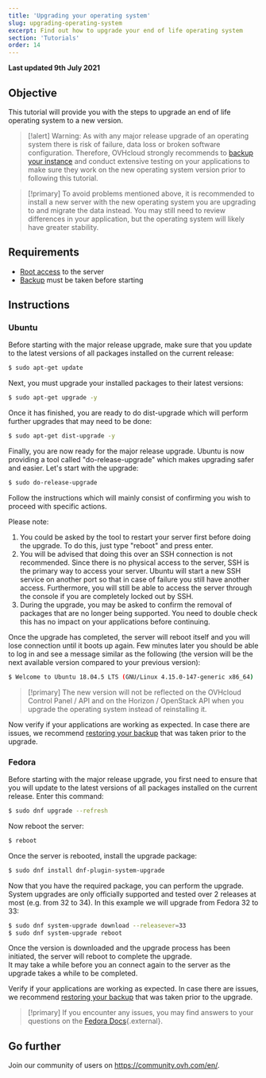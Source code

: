 ```yaml
---
title: 'Upgrading your operating system'
slug: upgrading-operating-system
excerpt: Find out how to upgrade your end of life operating system
section: 'Tutorials'
order: 14
---
```


**Last updated 9th July 2021**

## Objective

This tutorial will provide you with the steps to upgrade an end of life operating system to a new version.

> [!alert]
> Warning: As with any major release upgrade of an operating system there is risk of failure, data loss or broken software configuration. 
> Therefore, OVHcloud strongly recommends to [backup your instance](../back-up-instance) and conduct extensive testing on your applications to make sure they work on the new operating system version prior to following this tutorial.
>

> [!primary]
> To avoid problems mentioned above, it is recommended to install a new server with the new operating system you are upgrading to and migrate the data instead. 
> You may still need to review differences in your application, but the operating system will likely have greater stability.
>

## Requirements

- [Root access](../become_the_root_user_and_select_a_password/) to the server
- [Backup](../back-up-instance) must be taken before starting

## Instructions

### Ubuntu

Before starting with the major release upgrade, make sure that you update to the latest versions of all packages installed on the current release:

```sh
$ sudo apt-get update
```

Next, you must upgrade your installed packages to their latest versions:

```sh
$ sudo apt-get upgrade -y
```

Once it has finished, you are ready to do dist-upgrade which will perform further upgrades that may need to be done:

```sh
$ sudo apt-get dist-upgrade -y
```

Finally, you are now ready for the major release upgrade. Ubuntu is now providing a tool called "do-release-upgrade" which makes upgrading safer and easier. Let's start with the upgrade:

```sh
$ sudo do-release-upgrade
```

Follow the instructions which will mainly consist of confirming you wish to proceed with specific actions.

Please note:

1. You could be asked by the tool to restart your server first before doing the upgrade. To do this, just type "reboot" and press enter.
2. You will be advised that doing this over an SSH connection is not recommended. Since there is no physical access to the server, SSH is the primary way to access your server. Ubuntu will start a new SSH service on another port so that in case of failure you still have another access. Furthermore, you will still be able to access the server through the console if you are completely locked out by SSH.
3. During the upgrade, you may be asked to confirm the removal of packages that are no longer being supported. You need to double check this has no impact on your applications before continuing.

Once the upgrade has completed, the server will reboot itself and you will lose connection until it boots up again.
Few minutes later you should be able to log in and see a message similar as the following (the version will be the next available version compared to your previous version):

```sh
$ Welcome to Ubuntu 18.04.5 LTS (GNU/Linux 4.15.0-147-generic x86_64)
```

> [!primary]
> The new version will not be reflected on the OVHcloud Control Panel / API and on the Horizon / OpenStack API when you upgrade the operating system instead of reinstalling it.
>

Now verify if your applications are working as expected. In case there are issues, we recommend [restoring your backup](../create-restore-virtual-server-from-backup/) that was taken prior to the upgrade.

### Fedora

Before starting with the major release upgrade, you first need to ensure that you will update to the latest versions of all packages installed on the current release. Enter this command:

```sh
$ sudo dnf upgrade --refresh
```

Now reboot the server:

```sh
$ reboot
```

Once the server is rebooted, install the upgrade package:

```sh
$ sudo dnf install dnf-plugin-system-upgrade
```

Now that you have the required package, you can perform the upgrade. System upgrades are only officially supported and tested over 2 releases at most (e.g. from 32 to 34). 
In this example we will upgrade from Fedora 32 to 33:

```sh
$ sudo dnf system-upgrade download --releasever=33
$ sudo dnf system-upgrade reboot
```

Once the version is downloaded and the upgrade process has been initiated, the server will reboot to complete the upgrade.
<br>It may take a while before you an connect again to the server as the upgrade takes a while to be completed.

Verify if your applications are working as expected. In case there are issues, we recommend [restoring your backup](../create-restore-virtual-server-from-backup/) that was taken prior to the upgrade.

> [!primary]
> If you encounter any issues, you may find answers to your questions on the [Fedora Docs](https://docs.fedoraproject.org/en-US/quick-docs/dnf-system-upgrade/){.external}.
>

## Go further

Join our community of users on <https://community.ovh.com/en/>.

